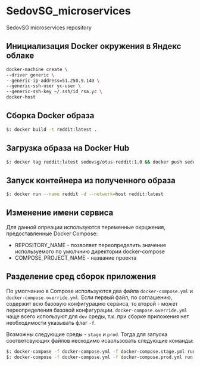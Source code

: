 # SedovSG_microservices
SedovSG microservices repository

## Инициализация Docker окружения в Яндекс облаке

```bash
docker-machine create \
--driver generic \
--generic-ip-address=51.250.9.140 \
--generic-ssh-user yc-user \
--generic-ssh-key ~/.ssh/id_rsa.yc \
docker-host
```

## Сборка Docker образа

```bash
$: docker build -t reddit:latest .
```

## Загрузка образа на Docker Hub

```bash
$: docker tag reddit:latest sedovsg/otus-reddit:1.0 && docker push sedovsg/otus-reddit:1.0
```

## Запуск контейнера из полученного образа

```bash
$: docker run --name reddit -d --network=host reddit:latest
```

## Изменение имени сервиса

Для данной опреации используются переменные окрцжения, предоставленные Docker Compose:

- REPOSITORY_NAME - позволяет переопределить значение используемого по умолчнию директории docker-compose
- COMPOSE_PROJECT_NAME - название проекта

## Разделение сред сборок приложения

По умолчанию в Compose используются два файла `docker-compose.yml` и `docker-compose.override.yml`. Если первый файл, по соглашению, содержит всю базовую конфигурацию сервиса, то второй - может переопределения базовой конфигурации. `docker-compose.override.yml` чаще всего используют для `dev` среды, т.к. при сборке приложения нет необходимости указывать флаг `-f`.

Возможны следующие среды - `stage` и `prod`. Тогда для запуска соответсвующих файлов неоходимо исаользовать следующие команды:

```bash
$: docker-compose -f docker-compose.yml -f docker-compose.stage.yml run --build -d
$: docker-compose -f docker-compose.yml -f docker-compose.prod.yml run --build -d
```
